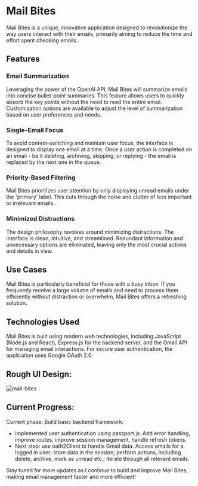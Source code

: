 # Mail Bites
Mail Bites is a unique, innovative application designed to revolutionize the way users interact with their emails, primarily aiming to reduce the time and effort spent checking emails.

## Features
### Email Summarization
Leveraging the power of the OpenAI API, Mail Bites will summarize emails into concise bullet-point summaries. This feature allows users to quickly absorb the key points without the need to read the entire email. Customization options are available to adjust the level of summarization based on user preferences and needs.

### Single-Email Focus
To avoid context-switching and maintain user focus, the interface is designed to display one email at a time. Once a user action is completed on an email - be it deleting, archiving, skipping, or replying - the email is replaced by the next one in the queue.

### Priority-Based Filtering
Mail Bites prioritizes user attention by only displaying unread emails under the 'primary' label. This cuts through the noise and clutter of less important or irrelevant emails.

### Minimized Distractions
The design philosophy revolves around minimizing distractions. The interface is clean, intuitive, and streamlined. Redundant information and unnecessary options are eliminated, leaving only the most crucial actions and details in view.

## Use Cases
Mail Bites is particularly beneficial for those with a busy inbox. If you frequently receive a large volume of emails and need to process them efficiently without distraction or overwhelm, Mail Bites offers a refreshing solution.

## Technologies Used
Mail Bites is built using modern web technologies, including JavaScript (Node.js and React), Express.js for the backend server, and the Gmail API for managing email interactions. For secure user authentication, the application uses Google OAuth 2.0.

## Rough UI Design:
![mail-bites](https://github.com/josiah-tesfu/Mail-Bites/assets/71205057/392081e8-b48b-4972-9abe-e9f9cd075691)

## Current Progress:

Current phase: Build basic backend framework:

- Implemented user authentication using passport.js. Add error handling, improve routes, improve session management, handle refresh tokens.
- Next step: use oath2Client to handle Gmail data. Access emails for a logged in user; store data in the session; perform actions, including delete, archive, mark as unread etc.; iterate through all relevant emails.


Stay tuned for more updates as I continue to build and improve Mail Bites, making email management faster and more efficient!


